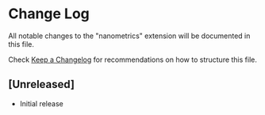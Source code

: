 # Change Log

All notable changes to the "nanometrics" extension will be documented in this file.

Check [Keep a Changelog](http://keepachangelog.com/) for recommendations on how to structure this file.

## [Unreleased]

- Initial release